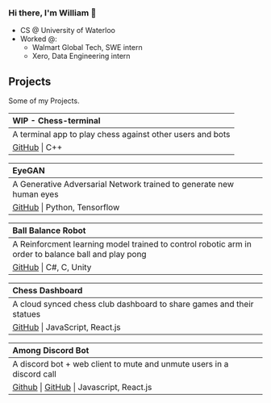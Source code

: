 ### Hi there, I'm William 👋

- CS @ University of Waterloo
- Worked @:
  - Walmart Global Tech, SWE intern
  - Xero, Data Engineering intern

## Projects
Some of my Projects.

| WIP - Chess-terminal |
| :--- |
| A terminal app to play chess against other users and bots |
| [GitHub](https://github.com/williamjchen/chess-terminal) &#124; C++ |

| EyeGAN |
| :--- |
| A Generative Adversarial Network trained to generate new human eyes |
| [GitHub](https://github.com/paramt/1pt) &#124; Python, Tensorflow |

| Ball Balance Robot |
| :--- |
| A Reinforcment learning model trained to control robotic arm in order to balance ball and play pong|
| [GitHub](https://github.com/williamjchen/Robot-Arm) &#124; C#, C, Unity |


| Chess Dashboard |
| :--- |
| A cloud synced chess club dashboard to share games and their statues  |
| [GitHub](https://github.com/williamjchen/chess-dashboard) &#124; JavaScript, React.js |


| Among Discord Bot |
| :--- |
| A discord bot + web client to mute and unmute users in a discord call|
| [Github](https://github.com/williamjchen/AmoangOus) &#124; [GitHub](https://github.com/WilliamJChen/AmonagOusWebControl) &#124; Javascript, React.js |
  
<!--
**williamjchen/williamjchen** is a ✨ _special_ ✨ repository because its `README.md` (this file) appears on your GitHub profile.

Here are some ideas to get you started:

- 🔭 I’m currently working on ...
- 🌱 I’m currently learning ...
- 👯 I’m looking to collaborate on ...
- 🤔 I’m looking for help with ...
- 💬 Ask me about ...
- 📫 How to reach me: ...
- 😄 Pronouns: ...
- ⚡ Fun fact: ...
-->
